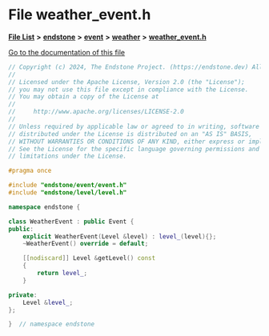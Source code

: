 

# File weather\_event.h

[**File List**](files.md) **>** [**endstone**](dir_6cf277b678674f97c7a2b6b3b2447b33.md) **>** [**event**](dir_f1d783c0ad83ee143d16e768ebca51c8.md) **>** [**weather**](dir_7fcf87d2683114df01ea446fea23c187.md) **>** [**weather\_event.h**](weather__event_8h.md)

[Go to the documentation of this file](weather__event_8h.md)


```C++
// Copyright (c) 2024, The Endstone Project. (https://endstone.dev) All Rights Reserved.
//
// Licensed under the Apache License, Version 2.0 (the "License");
// you may not use this file except in compliance with the License.
// You may obtain a copy of the License at
//
//     http://www.apache.org/licenses/LICENSE-2.0
//
// Unless required by applicable law or agreed to in writing, software
// distributed under the License is distributed on an "AS IS" BASIS,
// WITHOUT WARRANTIES OR CONDITIONS OF ANY KIND, either express or implied.
// See the License for the specific language governing permissions and
// limitations under the License.

#pragma once

#include "endstone/event/event.h"
#include "endstone/level/level.h"

namespace endstone {

class WeatherEvent : public Event {
public:
    explicit WeatherEvent(Level &level) : level_(level){};
    ~WeatherEvent() override = default;

    [[nodiscard]] Level &getLevel() const
    {
        return level_;
    }

private:
    Level &level_;
};

}  // namespace endstone
```



